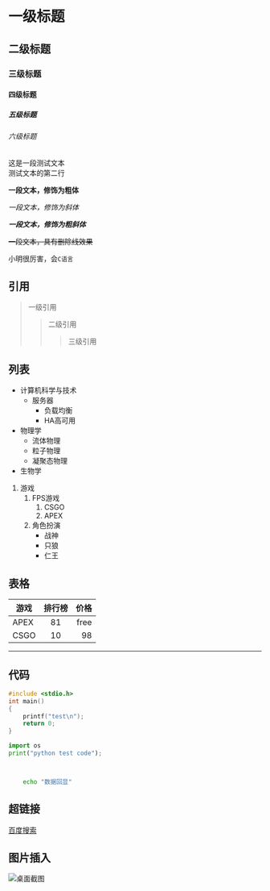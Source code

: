 # 一级标题
## 二级标题
### 三级标题
#### 四级标题
##### 五级标题
###### 六级标题

这是一段测试文本<br>
测试文本的第二行

**一段文本，修饰为粗体**

*一段文本，修饰为斜体*

***一段文本，修饰为粗斜体***

~~一段文本，具有删除线效果~~

小明很厉害，会`C语言`

## 引用

> 一级引用
>> 二级引用
>>> 三级引用

## 列表

* 计算机科学与技术
  * 服务器
    * 负载均衡
    * HA高可用
* 物理学
  * 流体物理
  * 粒子物理
  * 凝聚态物理
* 生物学

1. 游戏
   1. FPS游戏
      1. CSGO
      2. APEX
   2. 角色扮演
      * 战神
      * 只狼
      * 仁王

## 表格

游戏|排行榜|价格
---|:---:|---:
APEX|81|free
CSGO|10|98


---------------

## 代码

```c
#include <stdio.h>
int main()
{
	printf("test\n");
	return 0;
}
```
```python
import os
print("python test code");
```

```java
```

```cpp
```
```bash
	echo "数据回显"
```

## 超链接

[百度搜索](https://www.baidu.com "点击进入")

## 图片插入
![桌面截图](C://Users//10678//Desktop//1.jpg "def")

